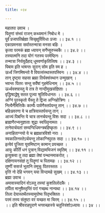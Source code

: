 ```yaml
---
title: ०३४

---
```

महातपा उवाच ।  
पितॄणां संभवं राजन् कथ्यमानं निबोध मे ।  
पूर्वं प्रजापतिर्ब्रह्मा सिसृक्षुर्विविधाः प्रजाः ।। ३४.१ ।।  
एकाग्रमनसा सर्वास्तन्मात्रा मनसा बहिः ।  
कृत्वा परमकं ब्रह्म ध्यायन् सर्गेप्सुरुच्चकैः ।। ३४.२ ।।  
तस्यात्मनि तदा योगं गतस्य परमेष्ठिनः ।  
तन्मात्रा निर्ययुर्देहाद् धूमवर्णाकृतित्विषः ।। ३४.३ ।।  
पिबाम इति भाषन्तः सुरान् सोम इति स्म ह ।  
ऊर्ध्वं जिगमिषन्तो वै वियत्संस्थास्तपस्विनः ।। ३४.४ ।।  
तान् दृष्ट्वा सहसा ब्रह्मा तिर्यक्संस्थान उन्मुखान् ।  
भवन्तः पितरः सन्तु सर्वेषां गृहमेधिनाम् ।। ३४.५ ।।  
ऊर्ध्ववक्त्रास्तु ये तत्र ते नान्दीमुखसंज्ञिताः ।  
वृद्धिश्राद्धेषु सतत पूज्या श्रुतिविधानतः ।। ३४.६ ।।  
अग्निं पुरस्कृतो यैस्तु ते द्विजा अग्निहोत्रिणः ।  
नित्यैर्नैमित्तिकैः काम्यैः पार्वणैस्तर्पयन्तु तान् ।। ३४.७ ।।  
बहिःप्रवरणा ये च क्षत्रियास्तर्पयन्तु तान् ।  
आज्यं पिबन्ति ये चात्र तानर्चयन्तु विशः सदा ।। ३४.८ ।।  
ब्राह्मणैरभ्यनुज्ञाताः शूद्राः स्वपितृनामतः ।  
तानेवार्चयतां सम्यग्विधिमन्त्रबहिष्कृताः ।। ३४.९ ।।  
अनाहिताग्नयो ये च ब्रह्मक्षत्रविशो नराः ।  
स्वकालिनस्तेऽर्चयन्तु लोकाग्निपुरतः सदा ।। ३४.१० ।।  
इत्येवं पूजिता यूयमिष्टान् कामान् प्रयच्छत ।  
आयुः कीर्तिं धनं पुत्रान् विद्यामभिजनं स्मृतिम् ।। ३४.११ ।।  
इत्युक्त्वा तु तदा ब्रह्मा तेषां पन्थानमाकरोत् ।  
दक्षिणायनसंज्ञं तु पितॄणां च पितामहः ।। ३४.१२ ।।  
तूष्णीं ससर्ज भूतानि तमूचुः पितरस्ततः ।  
वृत्तिं नो देहि भगवन् यया विन्दामहे सुखम् ।। ३४.१३ ।।  
ब्रह्मा उवाच ।  
अमावास्यादिनं वोऽस्तु तस्यां कुशतिलोदकैः ।  
तर्पिता मानुषैस्तृप्तिं परां गच्छथ नान्यथा ।। ३४.१४ ।।  
तिला देयास्तथैतस्यामुपोष्य पितृभक्तितः ।  
परमं तस्य संतुष्टा वरं यच्छत मा चिरम् ।। ३४.१५ ।।  
।। इति श्रीवराहपुराणे भगवच्छास्त्रे चतुस्त्रिंशोऽध्यायः ।। ३४ ।।